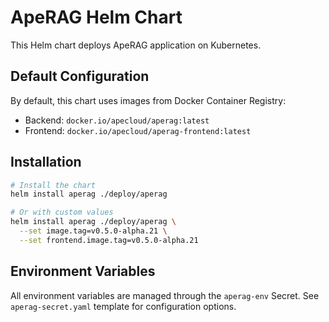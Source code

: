 # ApeRAG Helm Chart

This Helm chart deploys ApeRAG application on Kubernetes.

## Default Configuration

By default, this chart uses images from Docker Container Registry:

- Backend: `docker.io/apecloud/aperag:latest`
- Frontend: `docker.io/apecloud/aperag-frontend:latest`

## Installation

```bash
# Install the chart
helm install aperag ./deploy/aperag

# Or with custom values
helm install aperag ./deploy/aperag \
  --set image.tag=v0.5.0-alpha.21 \
  --set frontend.image.tag=v0.5.0-alpha.21
```

## Environment Variables

All environment variables are managed through the `aperag-env` Secret. See `aperag-secret.yaml` template for configuration options.
